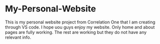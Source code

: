 # My-Personal-Website
This is my personal website project from Correlation One that I am creating through VS code. 
I hope uou guys enjoy my website. Only home and about pages are fully working. The rest are working but they do not have any relevant info.
